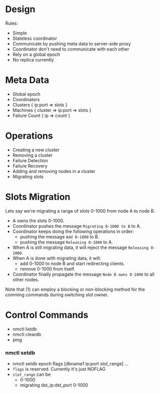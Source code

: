 # Design

Rules:
- Simple
- Stateless coordinator
- Communicate by pushing meta data to server-side proxy
- Coordinator don't need to communicate with each other
- Rely on a global epoch
- No replica currently

# Meta Data

- Global epoch
- Coordinators
- Clusters { ip:port => slots }
- Machines { cluster => ip:port => slots }
- Failure Count { ip => count }

# Operations

- Creating a new cluster
- Removing a cluster
- Failure Detection
- Failure Recovery
- Adding and removing nodes in a cluster
- Migrating slots

# Slots Migration
Lets say we're migrating a range of slots 0-1000 from node A to node B.

- A owns the slots 0-1000.
- Coordinator pushes the message `Migrating 0-1000 to B` to A.
- Coordinator keeps doing the following operations in order:
    - pushing the message `Add 0-1000` to B. 
    - pushing the message `Releasing 0-1000` to A.
- When A is still migrating data, it will reject the message `Releasing 0-1000`.
- When A is done with migrating data, it will:
    - add 0-1000 to node B and start redirecting clients.
    - remove 0-1000 from itself.
- Coordinator finally propagate the message `Node B owns 0-1000` to all other nodes.

Note that (1) can employ a blocking or non-blocking method for the comming commands during switching slot owner.

# Control Commands

- nmctl listdb
- nmctl cleardb
- ping
### nmctl setdb

- nmctl setdb epoch flags [dbname1 ip:port slot_range] ...
- `flags` is reserved. Currently it's just NOFLAG
- `slot_range` can be
    - 0-1000
    - migrating dst_ip:dst_port 0-1000
